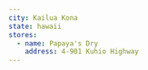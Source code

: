 ```yaml
---
city: Kailua Kona
state: hawaii
stores:
  - name: Papaya's Dry
    address: 4-901 Kuhio Highway
---
```

